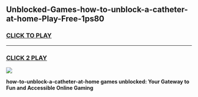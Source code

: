 
## Unblocked-Games-how-to-unblock-a-catheter-at-home-Play-Free-1ps80
<h3>
<a href="https://premium76.site?title=how-to-unblock-a-catheter-at-home&ref=23A">CLICK TO PLAY</a></h3>
<hr>

<h3>
<a href="https://premium76.site?title=how-to-unblock-a-catheter-at-home&ref=23A">CLICK 2 PLAY</a>
  
</h3>

<a href="https://premium76.site?title=how-to-unblock-a-catheter-at-home&ref=23A"><img src="https://clearcache.store/games.png"></a>


**how-to-unblock-a-catheter-at-home games unblocked: Your Gateway to Fun and Accessible Online Gaming**
